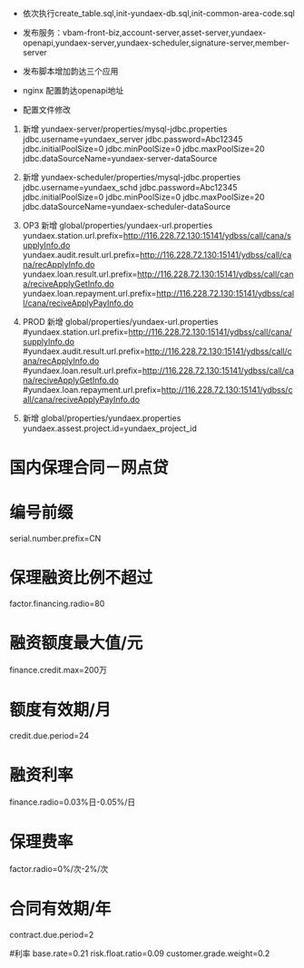 - 依次执行create_table.sql,init-yundaex-db.sql,init-common-area-code.sql
- 发布服务：vbam-front-biz,account-server,asset-server,yundaex-openapi,yundaex-server,yundaex-scheduler,signature-server,member-server
- 发布脚本增加韵达三个应用
- nginx 配置韵达openapi地址

- 配置文件修改

1. 新增 yundaex-server/properties/mysql-jdbc.properties
jdbc.username=yundaex_server
jdbc.password=Abc12345
jdbc.initialPoolSize=0
jdbc.minPoolSize=0
jdbc.maxPoolSize=20
jdbc.dataSourceName=yundaex-server-dataSource

2. 新增 yundaex-scheduler/properties/mysql-jdbc.properties
jdbc.username=yundaex_schd
jdbc.password=Abc12345
jdbc.initialPoolSize=0
jdbc.minPoolSize=0
jdbc.maxPoolSize=20
jdbc.dataSourceName=yundaex-scheduler-dataSource

3. OP3 新增 global/properties/yundaex-url.properties
yundaex.station.url.prefix=http://116.228.72.130:15141/ydbss/call/cana/supplyInfo.do
yundaex.audit.result.url.prefix=http://116.228.72.130:15141/ydbss/call/cana/recApplyInfo.do
yundaex.loan.result.url.prefix=http://116.228.72.130:15141/ydbss/call/cana/reciveApplyGetInfo.do
yundaex.loan.repayment.url.prefix=http://116.228.72.130:15141/ydbss/call/cana/reciveApplyPayInfo.do

3. PROD 新增 global/properties/yundaex-url.properties
#yundaex.station.url.prefix=http://116.228.72.130:15141/ydbss/call/cana/supplyInfo.do
#yundaex.audit.result.url.prefix=http://116.228.72.130:15141/ydbss/call/cana/recApplyInfo.do
#yundaex.loan.result.url.prefix=http://116.228.72.130:15141/ydbss/call/cana/reciveApplyGetInfo.do
#yundaex.loan.repayment.url.prefix=http://116.228.72.130:15141/ydbss/call/cana/reciveApplyPayInfo.do

4. 新增 global/properties/yundaex.properties
yundaex.assest.project.id=yundaex_project_id

# 国内保理合同－网点贷
# 编号前缀
serial.number.prefix=CN
# 保理融资比例不超过
factor.financing.radio=80
# 融资额度最大值/元
finance.credit.max=200万
# 额度有效期/月
credit.due.period=24
# 融资利率
finance.radio=0.03%日-0.05%/日
# 保理费率
factor.radio=0%/次-2%/次
# 合同有效期/年
contract.due.period=2

#利率
base.rate=0.21
risk.float.ratio=0.09
customer.grade.weight=0.2





